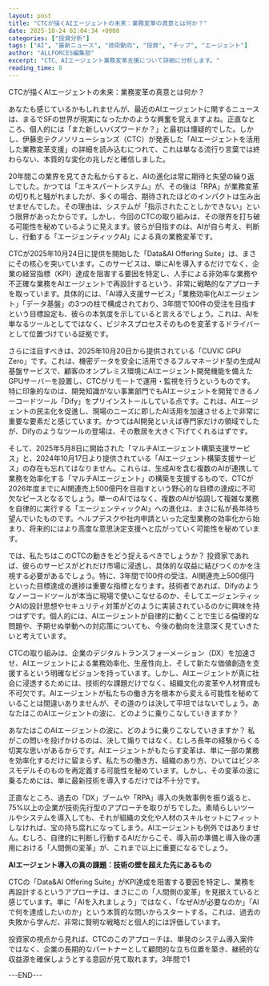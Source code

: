 ```yaml
---
layout: post
title: "CTCが描くAIエージェントの未来：業務変革の真意とは何か？"
date: 2025-10-24 02:04:34 +0000
categories: ["投資分析"]
tags: ["AI", "最新ニュース", "技術動向", "投資", "チップ", "エージェント"]
author: "ALLFORCES編集部"
excerpt: "CTC、AIエージェント業務変革支援について詳細に分析します。"
reading_time: 8
---
```


CTCが描くAIエージェントの未来：業務変革の真意とは何か？

あなたも感じているかもしれませんが、最近のAIエージェントに関するニュースは、まるでSFの世界が現実になったかのような興奮を覚えますよね。正直なところ、個人的には「また新しいバズワードか？」と最初は懐疑的でした。しかし、伊藤忠テクノソリューションズ（CTC）が発表した「AIエージェントを活用した業務変革支援」の詳細を読み込むにつれて、これは単なる流行り言葉では終わらない、本質的な変化の兆しだと確信しました。

20年間この業界を見てきた私からすると、AIの進化は常に期待と失望の繰り返しでした。かつては「エキスパートシステム」が、その後は「RPA」が業務変革の切り札と騒がれましたが、多くの場合、期待されたほどのインパクトは生み出せませんでした。その理由は、システムが「指示されたことしかできない」という限界があったからです。しかし、今回のCTCの取り組みは、その限界を打ち破る可能性を秘めているように見えます。彼らが目指すのは、AIが自ら考え、判断し、行動する「エージェンティックAI」による真の業務変革です。

CTCが2025年10月24日に提供を開始した「Data&AI Offering Suite」は、まさにその核心を突いています。このサービスは、単にAIを導入するだけでなく、企業の経営指標（KPI）達成を阻害する要因を特定し、人手による非効率な業務や不正確な業務をAIエージェントで再設計するという、非常に戦略的なアプローチを取っています。具体的には、「AI導入支援サービス」「業務効率化AIエージェント」「データ基盤」の3つの柱で構成されており、3年間で100件の受注を目指すという目標設定も、彼らの本気度を示していると言えるでしょう。これは、AIを単なるツールとしてではなく、ビジネスプロセスそのものを変革するドライバーとして位置づけている証拠です。

さらに注目すべきは、2025年10月20日から提供されている「CUVIC GPU Zero」です。これは、機密データを安全に活用できるフルマネージド型の生成AI基盤サービスで、顧客のオンプレミス環境にAIエージェント開発機能を備えたGPUサーバーを設置し、CTCがリモートで運用・監視を行うというものです。特に印象的なのは、開発知識がない事業部門でもAIエージェントを開発できるノーコードツール「Dify」をプリインストールしている点です。これは、AIエージェントの民主化を促進し、現場のニーズに即したAI活用を加速させる上で非常に重要な要素だと感じています。かつてはAI開発といえば専門家だけの領域でしたが、Difyのようなツールの登場は、その敷居を大きく下げてくれるはずです。

そして、2025年5月8日に開始された「マルチAIエージェント構築支援サービス」と、2024年10月17日より提供されている「AIエージェント構築支援サービス」の存在も忘れてはなりません。これらは、生成AIを含む複数のAIが連携して業務を効率化する「マルチAIエージェント」の構築を支援するもので、CTCが2026年度までにAI関連売上500億円を目指すという野心的な目標の達成に不可欠なピースとなるでしょう。単一のAIではなく、複数のAIが協調して複雑な業務を自律的に実行する「エージェンティックAI」への進化は、まさに私が長年待ち望んでいたものです。ヘルプデスクや社内申請といった定型業務の効率化から始まり、将来的にはより高度な意思決定支援へと広がっていく可能性を秘めています。

では、私たちはこのCTCの動きをどう捉えるべきでしょうか？ 投資家であれば、彼らのサービスがどれだけ市場に浸透し、具体的な収益に結びつくのかを注視する必要があるでしょう。特に、3年間で100件の受注、AI関連売上500億円といった目標達成の進捗は重要な指標となります。技術者であれば、Difyのようなノーコードツールが本当に現場で使いこなせるのか、そしてエージェンティックAIの設計思想やセキュリティ対策がどのように実装されているのかに興味を持つはずです。個人的には、AIエージェントが自律的に動くことで生じる倫理的な問題や、予期せぬ挙動への対応策についても、今後の動向を注意深く見ていきたいと考えています。

CTCの取り組みは、企業のデジタルトランスフォーメーション（DX）を加速させ、AIエージェントによる業務効率化、生産性向上、そして新たな価値創造を支援するという明確なビジョンを持っています。しかし、AIエージェントが真に社会に浸透するためには、技術的な課題だけでなく、組織文化の変革や人材育成も不可欠です。AIエージェントが私たちの働き方を根本から変える可能性を秘めていることは間違いありませんが、その道のりは決して平坦ではないでしょう。あなたはこのAIエージェントの波に、どのように乗りこなしていきますか？

あなたはこのAIエージェントの波に、どのように乗りこなしていきますか？ 私がこの問いを投げかけるのは、決して煽りではなく、むしろ長年の経験からくる切実な思いがあるからです。AIエージェントがもたらす変革は、単に一部の業務を効率化するだけに留まらず、私たちの働き方、組織のあり方、ひいてはビジネスモデルそのものを再定義する可能性を秘めています。しかし、その変革の波に乗るためには、単に最新技術を導入するだけでは不十分です。

正直なところ、過去の「DX」ブームや「RPA」導入の失敗事例を振り返ると、75%以上の企業が技術先行型のアプローチを取りがちでした。素晴らしいツールやシステムを導入しても、それが組織の文化や人材のスキルセットにフィットしなければ、宝の持ち腐れになってしまう。AIエージェントも例外ではありません。むしろ、自律的に判断し行動するAIだからこそ、導入前の準備と導入後の運用における「人間側の変革」が、これまで以上に重要になるでしょう。

**AIエージェント導入の真の課題：技術の壁を超えた先にあるもの**

CTCの「Data&AI Offering Suite」がKPI達成を阻害する要因を特定し、業務を再設計するというアプローチは、まさにこの「人間側の変革」を見据えていると感じています。単に「AIを入れましょう」ではなく、「なぜAIが必要なのか」「AIで何を達成したいのか」という本質的な問いからスタートする。これは、過去の失敗から学んだ、非常に賢明な戦略だと個人的には評価しています。

投資家の視点から見れば、CTCのこのアプローチは、単発のシステム導入案件ではなく、企業の長期的なパートナーとして顧問的な立ち位置を築き、継続的な収益源を確保しようとする意図が見て取れます。3年間で1

---END---